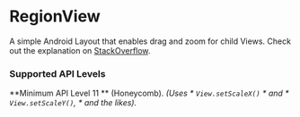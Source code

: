 # RegionView
A simple Android Layout that enables drag and zoom for child Views. Check out the explanation on [StackOverflow](https://stackoverflow.com/questions/9398057/android-move-a-view-on-touch-move-action-move/45241868#45241868).

### Supported API Levels
**Minimum API Level 11 ** (Honeycomb). *(Uses * `View.setScaleX()` * and * `View.setScaleY()`, * and the likes).*
